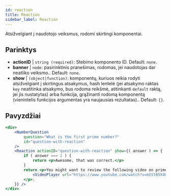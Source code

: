 ```yaml
---
id: reaction 
title: Reaction
sidebar_label: Reaction
---
```


Atsižvelgiant į naudotojo veiksmus, rodomi skirtingi komponentai.

## Parinktys

* __actionID__ | `string (required)`: Stebimo komponento ID. Default: `none`.
* __banner__ | `node`: pasirinktinis pranešimas, rodomas, jei naudotojas dar neatliko veiksmo.. Default: `none`.
* __show__ | `(object|function)`: komponentų, kuriuos reikia rodyti atsižvelgiant į skirtingus atsakymus, hash lentelė (jei atsakymo raktas `key` neatitinka atsakymo, bus rodoma reikšmė, atitinkanti `default` raktą, jei jis nustatytas) arba funkcija, grąžinanti rodomą komponentą (vienintelis funkcijos argumentas yra naujausias rezultatas).. Default: `{}`.


## Pavyzdžiai

```jsx live
<div>
	<NumberQuestion
		question="What is the first prime number?"
		id="question-with-reaction"
	/>
	<Reaction actionID="question-with-reaction" show={( answer ) => {
		if ( answer === 2 ) {
			return <p>Awesome, that was correct.</p>
		}
		return <p>You might want to review the following video on prime numbers:
			<VideoPlayer url="https://www.youtube.com/watch?v=mIStB5X4U8M" />
		</p>;
	}} />
</div>
``` 

